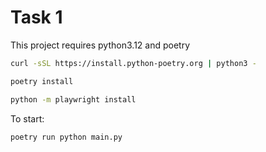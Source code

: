 
# Task 1

This  project requires python3.12 and poetry

```bash
curl -sSL https://install.python-poetry.org | python3 -

poetry install

python -m playwright install
```

To start:
```bash
poetry run python main.py
```